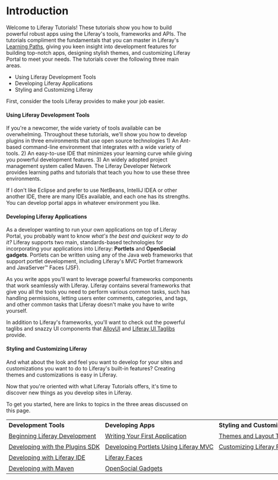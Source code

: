 # Introduction [](id=tutorials)

Welcome to Liferay Tutorials! 
These tutorials show you how to build powerful robust apps using the
Liferay's tools, frameworks and APIs. The tutorials compliment the fundamentals
that you can master in Liferay's
[Learning Paths](/develop/learning-paths/-/knowledge_base/6-2/welcome),
giving you keen insight into development features for building top-notch apps,
designing stylish themes, and customizing Liferay Portal to meet your needs. The
tutorials cover the following three main areas. 

- Using Liferay Development Tools
- Developing Liferay Applications
- Styling and Customizing Liferay

First, consider the tools Liferay provides to make your job easier.

#### Using Liferay Development Tools [](id=using-liferay-development-tools)

If you're a newcomer, the wide variety of tools available can be overwhelming.
Throughout these tutorials, we'll show you how to develop plugins in three
environments that use open source technologies 1) An Ant-based command-line
environment that integrates with a wide variety of tools. 2) An easy-to-use IDE
that minimizes your learning curve while giving you powerful development
features. 3) An widely adopted project management system called Maven. The
Liferay Developer Network provides learning paths and tutorials that teach you
how to use these three environments. 

If I don't like Eclipse and prefer to use NetBeans, IntelliJ IDEA or other
another IDE, there are many IDEs available, and each one has its strengths. You
can develop portal apps in whatever environment you like. 

#### Developing Liferay Applications [](id=developing-liferay-applications)

As a developer wanting to run your own applications on top of Liferay Portal,
you probably want to know *what's the best and quickest way to do it?* Liferay
supports two main, standards-based technologies for incorporating your
applications into Liferay: **Portlets** and **OpenSocial gadgets**. Portlets can
be written using any of the Java web frameworks that support portlet
development, including Liferay's MVC Portlet framework and JavaServer&#8482;
Faces (JSF).

As you write apps you'll want to leverage powerful frameworks components that
work seamlessly with Liferay. Liferay contains several frameworks that give you
all the tools you need to perform various common tasks, such has handling
permissions, letting users enter comments, categories, and tags, and other
common tasks that Liferay doesn't make you have to write yourself.
<!--Here are just
a few of the framework topics the tutorials cover in detail.  

[Service Builder and Services](/develop/tutorials/-/knowledge_base/6-2/service-builder)<br>
Implementing Roles and Permissions<br>
Leveraging the Asset Framework<br>
[Application Display Templates](/develop/tutorials/-/knowledge_base/6-2/application-display-templates)
-->

In addition to Liferay's frameworks, you'll want to check out the powerful
taglibs and snazzy UI components that
[AlloyUI](/develop/tutorials/-/knowledge_base/6-2/alloyui) and
[Liferay UI Taglibs](/develop/tutorials/-/knowledge_base/6-2/liferay-ui-taglibs)
provide.

#### Styling and Customizing Liferay [](id=styling-and-customizing-liferay)

And what about the look and feel you want to develop for your sites and
customizations you want to do to Liferay's built-in features? Creating themes
and customizations is easy in Liferay. 

Now that you're oriented with what Liferay Tutorials offers, it's time to
discover new things as you develop sites in Liferay. 

To get you started, here are links to topics in the three areas
discussed on this page.

<div id="wrapper">
<table id="table">
<tr>
<th>
<strong>Development Tools</strong>
</th>

<th>
<strong>Developing Apps</strong>
</th>

<th>
<strong>Styling and Customizing</strong>
</th>
</tr>

<tr>
<td>
<a href="/develop/learning-paths/-/knowledge_base/6-2/beginning-liferay-development" >Beginning Liferay Development</a>
</td>
<td>
<a href="/develop/learning-paths/-/knowledge_base/6-2/writing-your-first-liferay-application" >Writing Your First Application</a>
</td>
<td>
<a href="/develop/tutorials/-/knowledge_base/6-2/themes-and-layout-templates" >Themes and Layout Templates</a>
</td>
</tr>

<tr>
<td>
<a href="/develop/tutorials/-/knowledge_base/6-2/plugins-sdk" >Developing with the Plugins SDK</a>
</td>
<td>
<a href="/develop/tutorials/-/knowledge_base/6-2/developing-jsp-portlets-using-liferay-mvc" >Developing Portlets Using Liferay MVC</a>
</td>
<td>
<a href="/develop/tutorials/-/knowledge_base/6-2/customizing-liferay-portal" >Customizing Liferay Portal</a>
</td>
</tr>

<tr>
<td>
<a href="/develop/tutorials/-/knowledge_base/6-2/liferay-ide" >Developing with Liferay IDE</a>
</td>
<td>
<a href="/develop/tutorials/-/knowledge_base/6-2/liferay-faces-jsf-portlets" >Liferay Faces</a>
</td>
</tr>

<tr>
<td>
<a href="/develop/tutorials/-/knowledge_base/6-2/maven" >Developing with Maven</a>
</td>
<td>
<a href="/develop/tutorials/-/knowledge_base/6-2/creating-and-integrating-with-opensocial-liferay-portal-6-2-dev-guide-08-en" >OpenSocial Gadgets</a>
</td>
</tr>
</table>
</div>

<style>
table
{
width:860px;
}
th
{
text-align: left;
}
th, td
{
padding-left: 0.4em;
padding-top: 0.3em;

}
#wrapper [](id=wrapper)
{
margin-left: -0.4em;
}
</style>
